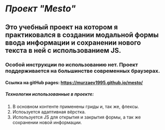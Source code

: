 # *Проект "Mesto"* 
## Это учебный проект на котором я практиковался в создании модальной формы ввода информации и сохранении нового текста в ней с использованием JS. 
### Особой инструкции по использованию нет. Проект поддерживается на большинстве современных браузерах. 
#### Ссылка на gitHub pages: https://murzaev1995.github.io/mesto/ 
##### *Технологии использованные в проекте:* 
1. В основном контенте применены гриды и, так же, флексы.  
2. Испоьзуется адаптивная вёрстка.
3. Используется JS для открытия и закрытия формы, а так же сохранении новой информации.
